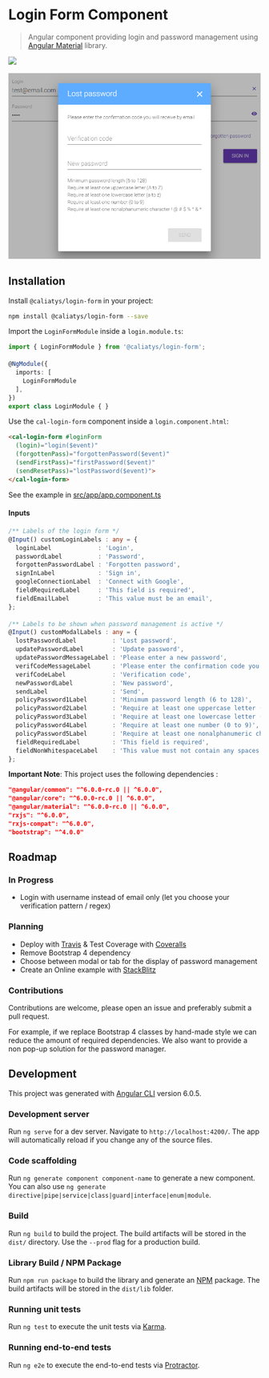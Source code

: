 # Login Form Component
> Angular component providing login and password management using [Angular Material](https://material.angular.io) library.

<a href="https://nodei.co/npm/@caliatys/login-form/" target="_blank">
  <img src="https://nodei.co/npm/@caliatys/login-form.svg">
</a>

![Example](src/assets/img/example.png)

## Installation
Install `@caliatys/login-form` in your project:
```sh
npm install @caliatys/login-form --save
```

Import the `LoginFormModule` inside a `login.module.ts`:
```typescript
import { LoginFormModule } from '@caliatys/login-form';

@NgModule({
  imports: [
    LoginFormModule
  ],
})
export class LoginModule { }
```

Use the `cal-login-form` component inside a `login.component.html`:
```html
<cal-login-form #loginForm 
  (login)="login($event)" 
  (forgottenPass)="forgottenPassword($event)" 
  (sendFirstPass)="firstPassword($event)" 
  (sendResetPass)="lostPassword($event)">
</cal-login-form>
```

See the example in [src/app/app.component.ts](https://github.com/Caliatys/LoginComponent/blob/master/src/app/app.component.ts)

#### Inputs
```typescript
/** Labels of the login form */
@Input() customLoginLabels : any = {
  loginLabel             : 'Login',
  passwordLabel          : 'Password',
  forgottenPasswordLabel : 'Forgotten password',
  signInLabel            : 'Sign in',
  googleConnectionLabel  : 'Connect with Google',
  fieldRequiredLabel     : 'This field is required',
  fieldEmailLabel        : 'This value must be an email',
};

/** Labels to be shown when password management is active */
@Input() customModalLabels : any = {
  lostPasswordLabel          : 'Lost password',
  updatePasswordLabel        : 'Update password',
  updatePasswordMessageLabel : 'Please enter a new password',
  verifCodeMessageLabel      : 'Please enter the confirmation code you will receive by email',
  verifCodeLabel             : 'Verification code',
  newPasswordLabel           : 'New password',
  sendLabel                  : 'Send',
  policyPassword1Label       : 'Minimum password length (6 to 128)',
  policyPassword2Label       : 'Require at least one uppercase letter (A to Z)',
  policyPassword3Label       : 'Require at least one lowercase letter (a to z)',
  policyPassword4Label       : 'Require at least one number (0 to 9)',
  policyPassword5Label       : 'Require at least one nonalphanumeric character ! @ # $ % ^ & * ( ) _ + - = [ ] { } | \'',
  fieldRequiredLabel         : 'This field is required',
  fieldNonWhitespaceLabel    : 'This value must not contain any spaces',
};
```

**Important Note**: This project uses the following dependencies :
```json
"@angular/common": "^6.0.0-rc.0 || ^6.0.0",
"@angular/core": "^6.0.0-rc.0 || ^6.0.0",
"@angular/material": "^6.0.0-rc.0 || ^6.0.0",
"rxjs": "^6.0.0",
"rxjs-compat": "^6.0.0",
"bootstrap": "^4.0.0"
```

## Roadmap

### In Progress
- Login with username instead of email only (let you choose your verification pattern / regex)

### Planning
- Deploy with [Travis](https://travis-ci.org/) & Test Coverage with [Coveralls](https://coveralls.io/)
- Remove Bootstrap 4 dependency
- Choose between modal or tab for the display of password management
- Create an Online example with [StackBlitz](https://stackblitz.com)

### Contributions

Contributions are welcome, please open an issue and preferably submit a pull request.

For example, if we replace Bootstrap 4 classes by hand-made style we can reduce the amount of required dependencies.
We also want to provide a non pop-up solution for the password manager.

## Development

This project was generated with [Angular CLI](https://github.com/angular/angular-cli) version 6.0.5.

### Development server

Run `ng serve` for a dev server. Navigate to `http://localhost:4200/`. The app will automatically reload if you change any of the source files.

### Code scaffolding

Run `ng generate component component-name` to generate a new component. You can also use `ng generate directive|pipe|service|class|guard|interface|enum|module`.

### Build

Run `ng build` to build the project. The build artifacts will be stored in the `dist/` directory. Use the `--prod` flag for a production build.

### Library Build / NPM Package

Run `npm run package` to build the library and generate an [NPM](https://www.npmjs.com) package.
The build artifacts will be stored in the `dist/lib` folder.

### Running unit tests

Run `ng test` to execute the unit tests via [Karma](https://karma-runner.github.io).

### Running end-to-end tests

Run `ng e2e` to execute the end-to-end tests via [Protractor](http://www.protractortest.org/).